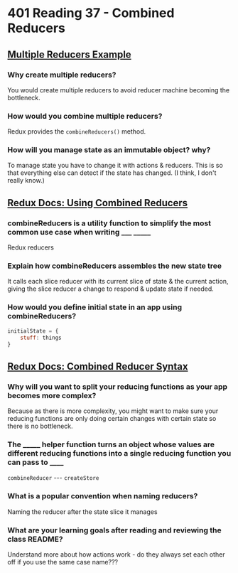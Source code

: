 # 401 Reading 37 - Combined Reducers

## [Multiple Reducers Example](https://www.youtube.com/watch?v=gBER4Or86hE)

### Why create multiple reducers?

You would create multiple reducers to avoid reducer machine becoming the bottleneck.

### How would you combine multiple reducers?

Redux provides the `combineReducers()` method.

### How will you manage state as an immutable object? why?

To manage state you have to change it with actions & reducers. This is so that everything else can detect if the state has changed. (I think, I don't really know.)

## [Redux Docs: Using Combined Reducers](https://redux.js.org/usage/structuring-reducers/using-combinereducers/)

### combineReducers is a utility function to simplify the most common use case when writing \_\_\_ \_\_\_\_\_

Redux reducers

### Explain how combineReducers assembles the new state tree

It calls each slice reducer with its current slice of state & the current action, giving the slice reducer a change to respond & update state if needed.

### How would you define initial state in an app using combineReducers?

```JavaScript
initialState = {
    stuff: things
}
```

## [Redux Docs: Combined Reducer Syntax](https://redux.js.org/api/combinereducers/)

### Why will you want to split your reducing functions as your app becomes more complex?

Because as there is more complexity, you might want to make sure your reducing functions are only doing certain changes with certain state so there is no bottleneck.

### The _____ helper function turns an object whose values are different reducing functions into a single reducing function you can pass to ____

`combineReducer` --- `createStore`

### What is a popular convention when naming reducers?

Naming the reducer after the state slice it manages

### What are your learning goals after reading and reviewing the class README?

Understand more about how actions work - do they always set each other off if you use the same case name???
